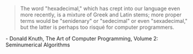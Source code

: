 > The word "hexadecimal," which has crept into our language even more recently,
> is a mixture of Greek and Latin stems; more proper terms would be "senidenary"
> or "sedecimal" or even "sexadecimal," but the latter is perhaps too risqué for
> computer programmers.

\- Donald Knuth, The Art of Computer Programming, Volume 2: Seminumerical Algorithms
